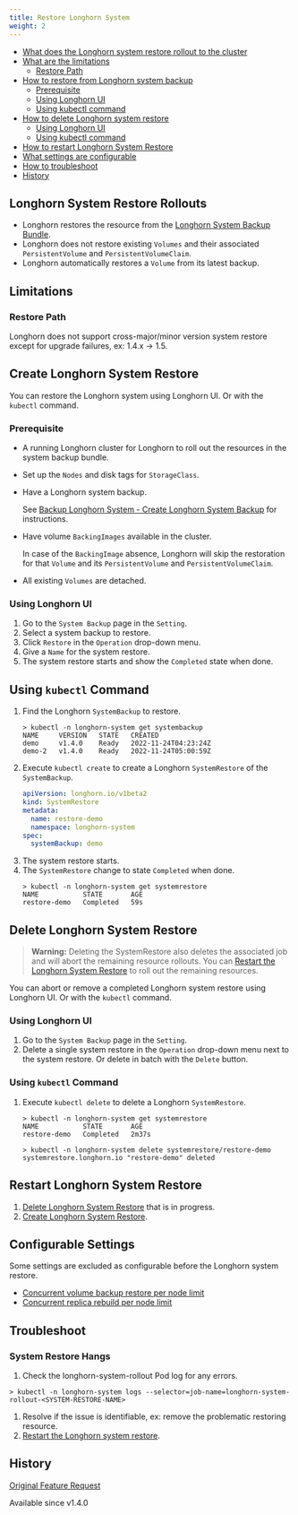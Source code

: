 ```yaml
---
title: Restore Longhorn System
weight: 2
---
```


- [What does the Longhorn system restore rollout to the cluster](#longhorn-system-restore-rollouts)
- [What are the limitations](#limitations)
    - [Restore Path](#restore-path)
- [How to restore from Longhorn system backup](#create-longhorn-system-restore)
    - [Prerequisite](#prerequisite)
    - [Using Longhorn UI](#using-longhorn-ui)
    - [Using kubectl command](#using-kubectl-command)
- [How to delete Longhorn system restore](#delete-longhorn-system-restore)
    - [Using Longhorn UI](#using-longhorn-ui-1)
    - [Using kubectl command](#using-kubectl-command-1)
- [How to restart Longhorn System Restore](#restart-longhorn-system-restore)
- [What settings are configurable](#configurable-settings)
- [How to troubleshoot](#troubleshoot)
- [History](#history)

## Longhorn System Restore Rollouts

- Longhorn restores the resource from the [Longhorn System Backup Bundle](../backup-longhorn-system#longhorn-system-backup-bundle).
- Longhorn does not restore existing `Volumes` and their associated `PersistentVolume` and `PersistentVolumeClaim`.
- Longhorn automatically restores a `Volume` from its latest backup.

## Limitations
### Restore Path

Longhorn does not support cross-major/minor version system restore except for upgrade failures, ex: 1.4.x -> 1.5.
## Create Longhorn System Restore

You can restore the Longhorn system using Longhorn UI. Or with the `kubectl` command.

### Prerequisite

- A running Longhorn cluster for Longhorn to roll out the resources in the system backup bundle.
- Set up the `Nodes` and disk tags for `StorageClass`.
- Have a Longhorn system backup.

  See [Backup Longhorn System - Create Longhorn System Backup](../backup-longhorn-system#create-longhorn-system-backup) for instructions.
- Have volume `BackingImages` available in the cluster.

  In case of the `BackingImage` absence, Longhorn will skip the restoration for that `Volume` and its `PersistentVolume` and `PersistentVolumeClaim`.
- All existing `Volumes` are detached.

### Using Longhorn UI

1. Go to the `System Backup` page in the `Setting`.
1. Select a system backup to restore.
1. Click `Restore` in the `Operation` drop-down menu.
1. Give a `Name` for the system restore.
1. The system restore starts and show the `Completed` state when done.

## Using `kubectl` Command

1. Find the Longhorn `SystemBackup` to restore.
   ```
   > kubectl -n longhorn-system get systembackup
   NAME     VERSION   STATE   CREATED
   demo     v1.4.0    Ready   2022-11-24T04:23:24Z
   demo-2   v1.4.0    Ready   2022-11-24T05:00:59Z
   ```
1. Execute `kubectl create` to create a Longhorn `SystemRestore` of the `SystemBackup`.
   ```yaml
   apiVersion: longhorn.io/v1beta2
   kind: SystemRestore
   metadata:
     name: restore-demo
     namespace: longhorn-system
   spec:
     systemBackup: demo
   ```
1. The system restore starts.
1. The `SystemRestore` change to state `Completed` when done.
   ```
   > kubectl -n longhorn-system get systemrestore
   NAME           STATE       AGE
   restore-demo   Completed   59s
   ```

## Delete Longhorn System Restore

> **Warning:** Deleting the SystemRestore also deletes the associated job and will abort the remaining resource rollouts. You can [Restart the Longhorn System Restore](#restart-longhorn-system-restore) to roll out the remaining resources.

You can abort or remove a completed Longhorn system restore using Longhorn UI. Or with the `kubectl` command.

### Using Longhorn UI

1. Go to the `System Backup` page in the `Setting`.
1. Delete a single system restore in the `Operation` drop-down menu next to the system restore. Or delete in batch with the `Delete` button.

### Using `kubectl` Command

1. Execute `kubectl delete` to delete a Longhorn `SystemRestore`.
   ```
   > kubectl -n longhorn-system get systemrestore
   NAME           STATE       AGE
   restore-demo   Completed   2m37s
   
   > kubectl -n longhorn-system delete systemrestore/restore-demo
   systemrestore.longhorn.io "restore-demo" deleted
   ```

## Restart Longhorn System Restore

1. [Delete Longhorn System Restore](#delete-longhorn-system-restore) that is in progress.
1. [Create Longhorn System Restore](#create-longhorn-system-restore).

## Configurable Settings

Some settings are excluded as configurable before the Longhorn system restore.
- [Concurrent volume backup restore per node limit](../../../references/settings/#concurrent-volume-backup-restore-per-node-limit)
- [Concurrent replica rebuild per node limit](../../../references/settings/#concurrent-replica-rebuild-per-node-limit)

## Troubleshoot

### System Restore Hangs

1. Check the longhorn-system-rollout Pod log for any errors.
```
> kubectl -n longhorn-system logs --selector=job-name=longhorn-system-rollout-<SYSTEM-RESTORE-NAME>
```
1. Resolve if the issue is identifiable, ex: remove the problematic restoring resource.
1. [Restart the Longhorn system restore](#restart-longhorn-system-restore).

## History
[Original Feature Request](https://github.com/longhorn/longhorn/issues/1455)

Available since v1.4.0
